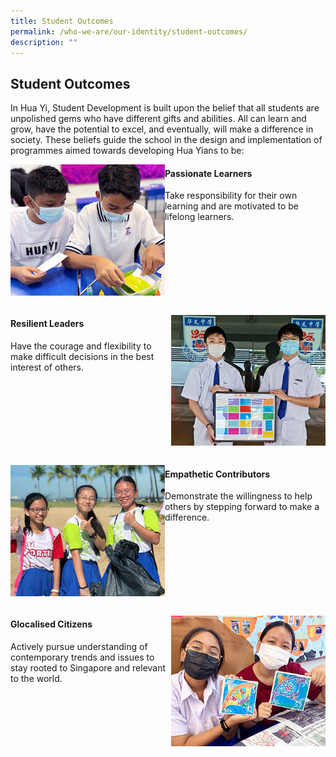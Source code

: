 ```yaml
---
title: Student Outcomes
permalink: /who-we-are/our-identity/student-outcomes/
description: ""
---
```

## Student Outcomes

In Hua Yi, Student Development is built upon the belief that all students are unpolished gems who have different gifts and abilities. All can learn and grow, have the potential to excel, and eventually, will make a difference in society. These beliefs guide the school in the design and implementation of programmes aimed towards developing Hua Yians to be:

<img src="/images/outcome1.jpg" style="width:49%" align="left">

####  Passionate Learners

Take responsibility for their own learning and are motivated to be lifelong learners.
<br clear="left"><br>

<img src="/images/outcome2.jpg" style="width:49%" align="right">

#### Resilient Leaders

Have the courage and flexibility to make difficult decisions in the best interest of others.
<br clear="right"><br>

<img src="/images/outcome3.jpg" style="width:49%" align="left">

#### Empathetic Contributors

Demonstrate the willingness to help others by stepping forward to make a difference.
<br clear="left"><br>

<img src="/images/outcome4.jpg" style="width:49%" align="right">

#### Glocalised Citizens

Actively pursue understanding of contemporary trends and issues to stay rooted to Singapore and relevant to the world.